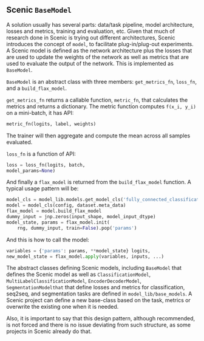 <a name="base_model"></a>
## Scenic `BaseModel`
A solution usually has several parts: data/task pipeline, model architecture,
losses and metrics, training and evaluation, etc. Given that much of research
done in Scenic is trying out different architectures, Scenic introduces the
concept of `model`, to facilitate plug-in/plug-out experiments. A Scenic model
is defined as the network architecture plus the losses that are used to update
the weights of the network as well as metrics that are used to evaluate the
output of the network. This is implemented as `BaseModel`.

`BaseModel` is an abstract class with three members: `get_metrics_fn`,
`loss_fn`, and a `build_flax_model`.

`get_metrics_fn` returns a callable function, `metric_fn`, that calculates the
metrics and returns a dictionary. The metric function computes `f(x_i, y_i)` on
a mini-batch, it has API:

```python
metric_fn(logits, label, weights)
```

The trainer will then aggregate and compute the mean across all samples
evaluated.

`loss_fn` is a function of API:

```python
loss = loss_fn(logits, batch,
model_params=None)
```

And finally a `flax_model` is returned from the `build_flax_model` function. A
typical usage pattern will be:

```python
model_cls = model_lib.models.get_model_cls('fully_connected_classification')
model = model_cls(config, dataset.meta_data)
flax_model = model.build_flax_model
dummy_input = jnp.zeros(input_shape, model_input_dtype)
model_state, params = flax_model.init(
    rng, dummy_input, train=False).pop('params')
```

And this is how to call the model:

```python
variables = {'params': params, **model_state} logits,
new_model_state = flax_model.apply(variables, inputs, ...)
```

The abstract classes defining Scenic models, including `BaseModel` that defines
the Scenic model as well as `ClassificationModel`,
`MultiLabelClassificationModel`, `EncoderDecoderModel`, `SegmentationModelthat`
that define losses and metrics for classification, seq2seq, and segmentation
tasks are defined in `model_lib/base_models`. A Scenic project can define a new
base-class based on the task, metrics or overwrite the existing one when it is
needed.

Also, it is important to say that this design pattern, although recommended, is
not forced and there is no issue deviating from such structure, as some projects
in Scenic already do that.

